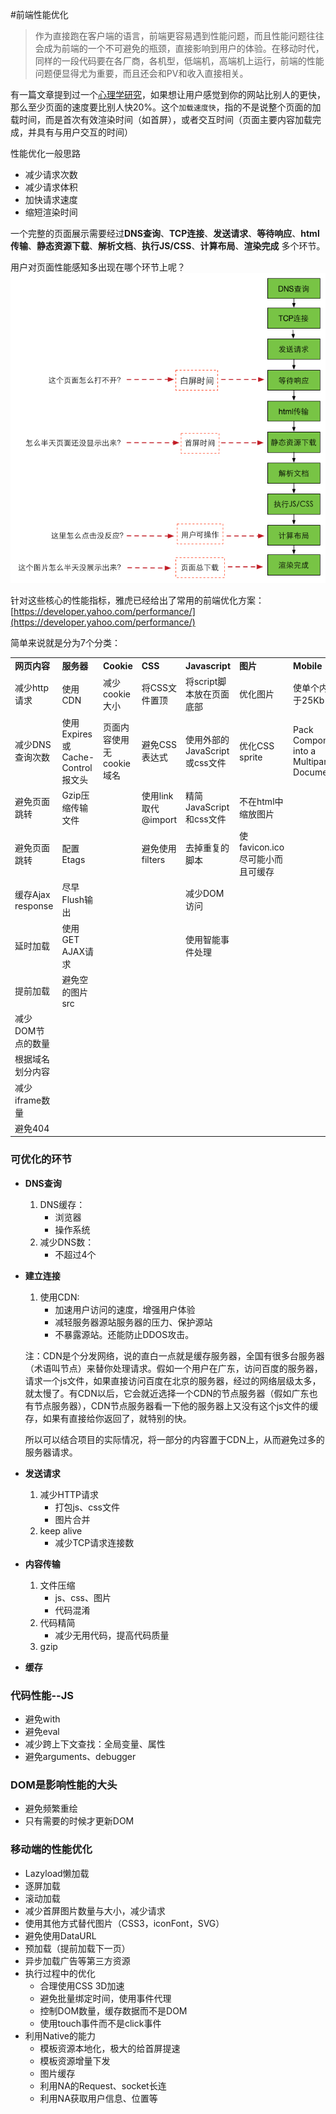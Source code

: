 #前端性能优化

> 作为直接跑在客户端的语言，前端更容易遇到性能问题，而且性能问题往往会成为前端的一个不可避免的瓶颈，直接影响到用户的体验。在移动时代，同样的一段代码要在各厂商，各机型，低端机，高端机上运行，前端的性能问题便显得尤为重要，而且还会和PV和收入直接相关。

有一篇文章提到过一个[心理学研究](https://www.smashingmagazine.com/2015/09/why-performance-matters-the-perception-of-time/#the-need-for-performance-optimization-the-20-rule)，如果想让用户感觉到你的网站比别人的更快，那么至少页面的速度要比别人快20%。这个`加载速度快`，指的不是说整个页面的加载时间，而是首次有效渲染时间（如首屏），或者交互时间（页面主要内容加载完成，并具有与用户交互的时间）

性能优化一般思路

* 减少请求次数
* 减少请求体积
* 加快请求速度
* 缩短渲染时间

一个完整的页面展示需要经过**DNS查询**、**TCP连接**、**发送请求**、**等待响应**、**html传输**、**静态资源下载**、**解析文档**、**执行JS/CSS**、**计算布局**、**渲染完成** 多个环节。

用户对页面性能感知多出现在哪个环节上呢？
![image](https://github.com/yukiyuki1900/JStalk/blob/master/%E5%89%8D%E7%AB%AF%E6%80%A7%E8%83%BD%E4%BC%98%E5%8C%96/%E5%89%8D%E7%AB%AF%E6%80%A7%E8%83%BD%E6%A0%B8%E5%BF%83%E6%8C%87%E6%A0%87.png)

针对这些核心的性能指标，雅虎已经给出了常用的前端优化方案：[https://developer.yahoo.com/performance/](https://developer.yahoo.com/performance/)

简单来说就是分为7个分类：

<table>
	<tr>
		<td><strong>网页内容</strong></td>
		<td><strong>服务器</strong></td>
		<td><strong>Cookie</strong></td>
		<td><strong>CSS</strong></td>
		<td><strong>Javascript</strong></td>
		<td><strong>图片</strong></td>
		<td><strong>Mobile</strong></td>
	</tr>
	<tr>
		<td>减少http请求</td>
		<td>使用CDN</td>
		<td>减少cookie大小</td>
		<td>将CSS文件置顶</td>
		<td>将script脚本放在页面底部</td>
		<td>优化图片</td>
		<td>使单个内容小于25Kb</td>
	</tr>
	<tr>
		<td>减少DNS查询次数</td>
		<td>使用Expires或Cache-Control报文头</td>
		<td>页面内容使用无cookie域名</td>
		<td>避免CSS表达式</td>
		<td>使用外部的JavaScript或css文件</td>
		<td>优化CSS sprite</td>
		<td>Pack Components into a Multipart Document</td>
	</tr>
	<tr>
		<td>避免页面跳转</td>
		<td>Gzip压缩传输文件</td>
		<td></td>
		<td>使用link取代@import</td>
		<td>精简JavaScript和css文件</td>
		<td>不在html中缩放图片</td>
		<td></td>
	</tr>
	<tr>
		<td>避免页面跳转</td>
		<td>配置Etags</td>
		<td></td>
		<td>避免使用filters</td>
		<td>去掉重复的脚本</td>
		<td>使favicon.ico尽可能小而且可缓存</td>
		<td></td>
	</tr>
	<tr>
		<td>缓存Ajax response</td>
		<td>尽早Flush输出</td>
		<td></td>
		<td></td>
		<td>减少DOM访问</td>
		<td></td>
		<td></td>
	</tr>
	<tr>
		<td>延时加载</td>
		<td>使用GET AJAX请求</td>
		<td></td>
		<td></td>
		<td>使用智能事件处理</td>
		<td></td>
		<td></td>
	</tr>
	<tr>
		<td>提前加载</td>
		<td>避免空的图片src</td>
		<td></td>
		<td></td>
		<td></td>
		<td></td>
		<td></td>
	</tr>
	<tr>
		<td>减少DOM节点的数量</td>
		<td></td>
		<td></td>
		<td></td>
		<td></td>
		<td></td>
		<td></td>
	</tr>
	<tr>
		<td>根据域名划分内容</td>
		<td></td>
		<td></td>
		<td></td>
		<td></td>
		<td></td>
		<td></td>
	</tr>
	<tr>
		<td>减少iframe数量</td>
		<td></td>
		<td></td>
		<td></td>
		<td></td>
		<td></td>
		<td></td>
	</tr>
	<tr>
		<td>避免404</td>
		<td></td>
		<td></td>
		<td></td>
		<td></td>
		<td></td>
		<td></td>
	</tr>
</table>

### 可优化的环节

* **DNS查询**
	1. DNS缓存：
		* 浏览器
		* 操作系统
	2. 减少DNS数：
		* 不超过4个
* **建立连接**
	1. 使用CDN: 
		* 加速用户访问的速度，增强用户体验
		* 减轻服务器源站服务器的压力、保护源站
		* 不暴露源站。还能防止DDOS攻击。

	注：CDN是个分发网络，说的直白一点就是缓存服务器，全国有很多台服务器（术语叫节点）来替你处理请求。假如一个用户在广东，访问百度的服务器，请求一个js文件，如果直接访问百度在北京的服务器，经过的网络层级太多，就太慢了。有CDN以后，它会就近选择一个CDN的节点服务器（假如广东也有节点服务器），CDN节点服务器看一下他的服务器上又没有这个js文件的缓存，如果有直接给你返回了，就特别的快。

	所以可以结合项目的实际情况，将一部分的内容置于CDN上，从而避免过多的服务器请求。

* **发送请求**
	1. 减少HTTP请求
		* 打包js、css文件
		* 图片合并
	2. keep alive
		* 减少TCP请求连接数
* **内容传输**
	1. 文件压缩
		* js、css、图片
		* 代码混淆
	2. 代码精简
		* 减少无用代码，提高代码质量
	3. gzip
* **缓存**

### 代码性能--JS

* 避免with
* 避免eval
* 减少跨上下文查找：全局变量、属性
* 避免arguments、debugger

### DOM是影响性能的大头
* 避免频繁重绘
* 只有需要的时候才更新DOM

### 移动端的性能优化
* Lazyload懒加载
* 逐屏加载
* 滚动加载
* 减少首屏图片数量与大小，减少请求
* 使用其他方式替代图片（CSS3，iconFont，SVG）
* 避免使用DataURL
* 预加载（提前加载下一页）
* 异步加载广告等第三方资源
* 执行过程中的优化
	* 合理使用CSS 3D加速
	* 避免批量绑定时间，使用事件代理
	* 控制DOM数量，缓存数据而不是DOM
	* 使用touch事件而不是click事件
* 利用Native的能力
	* 模板资源本地化，极大的给首屏提速
	* 模板资源增量下发
	* 图片缓存
	* 利用NA的Request、socket长连
	* 利用NA获取用户信息、位置等
